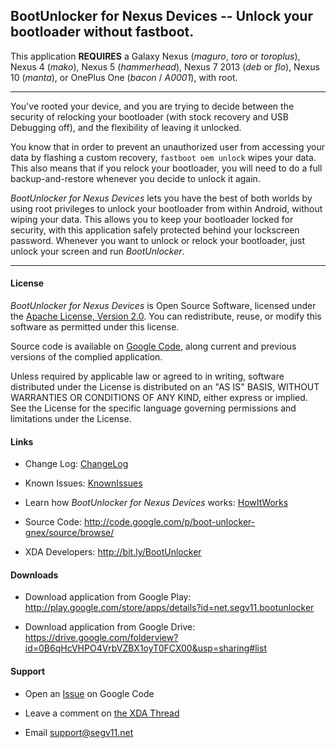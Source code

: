 ## BootUnlocker for Nexus Devices -- Unlock your bootloader without fastboot. ##

This application **REQUIRES** a Galaxy Nexus (_maguro_, _toro_ or _toroplus_), Nexus 4 (_mako_),
Nexus 5 (_hammerhead_), Nexus 7 2013 (_deb_ or _flo_), Nexus 10 (_manta_),
or OnePlus One (_bacon_ / _A0001_), with root.


---


You've rooted your device,
and you are trying to decide between the security of relocking
your bootloader (with stock recovery and USB Debugging off), and the flexibility
of leaving it unlocked.

You know that in order to prevent an unauthorized user from accessing your data by
flashing a custom recovery, `fastboot oem unlock` wipes your data.
This also means that if you relock your bootloader, you will need to do a full
backup-and-restore whenever you decide to unlock it again.

_BootUnlocker for Nexus Devices_ lets you have the best of both worlds by using root
privileges to unlock your bootloader from within Android, without wiping your data.
This allows you to keep your bootloader locked for security, with this application
safely protected behind your lockscreen password.  Whenever you want to unlock or
relock your bootloader, just unlock your screen and run _BootUnlocker_.




---


#### License ####

_BootUnlocker for Nexus Devices_ is Open Source Software, licensed under the
[Apache License, Version 2.0](http://www.apache.org/licenses/LICENSE-2.0.html).
You can redistribute, reuse, or modify this software as permitted under this license.

Source code is available on [Google Code](https://code.google.com/p/boot-unlocker-gnex/),
along current and previous versions of the complied application.

Unless required by applicable law or agreed to in writing, software
distributed under the License is distributed on an "AS IS" BASIS,
WITHOUT WARRANTIES OR CONDITIONS OF ANY KIND, either express or implied.
See the License for the specific language governing permissions and
limitations under the License.

#### Links ####

  * Change Log: [ChangeLog](ChangeLog.md)

  * Known Issues: [KnownIssues](KnownIssues.md)

  * Learn how _BootUnlocker for Nexus Devices_ works: [HowItWorks](HowItWorks.md)

  * Source Code: http://code.google.com/p/boot-unlocker-gnex/source/browse/

  * XDA Developers: http://bit.ly/BootUnlocker


#### Downloads ####

  * Download application from Google Play: http://play.google.com/store/apps/details?id=net.segv11.bootunlocker

  * Download application from Google Drive: https://drive.google.com/folderview?id=0B6qHcVHPO4VrbVZBX1oyT0FCX00&usp=sharing#list

#### Support ####

  * Open an [Issue](http://code.google.com/p/boot-unlocker-gnex/issues) on Google Code

  * Leave a comment on [the XDA Thread](http://bit.ly/BootUnlocker)

  * Email [support@segv11.net](mailto://support@segv11.net)